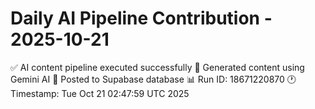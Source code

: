 # Daily AI Pipeline Contribution - 2025-10-21

✅ AI content pipeline executed successfully
🤖 Generated content using Gemini AI
💾 Posted to Supabase database
📊 Run ID: 18671220870
🕐 Timestamp: Tue Oct 21 02:47:59 UTC 2025
